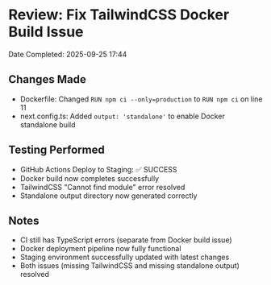 # Review: Fix TailwindCSS Docker Build Issue
Date Completed: 2025-09-25 17:44

## Changes Made
- Dockerfile: Changed `RUN npm ci --only=production` to `RUN npm ci` on line 11
- next.config.ts: Added `output: 'standalone'` to enable Docker standalone build

## Testing Performed
- GitHub Actions Deploy to Staging: ✅ SUCCESS
- Docker build now completes successfully
- TailwindCSS "Cannot find module" error resolved
- Standalone output directory now generated correctly

## Notes
- CI still has TypeScript errors (separate from Docker build issue)
- Docker deployment pipeline now fully functional
- Staging environment successfully updated with latest changes
- Both issues (missing TailwindCSS and missing standalone output) resolved
